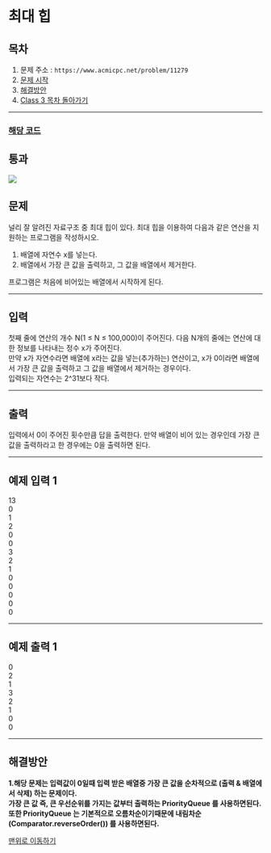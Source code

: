 # 최대 힙

## 목차

1. 문제 주소 : `https://www.acmicpc.net/problem/11279`
2. [문제 시작](#문제)
3. [해결방안](#해결방안)
4. [Class 3 목차 돌아가기](../README.md)
___

### [해당 코드](./최대힙.java)

## 통과

<img src="https://github.com/user-attachments/assets/7ebf3b2f-b0a7-4a9e-affa-b90ef5a2fdef">

## 문제

널리 잘 알려진 자료구조 중 최대 힙이 있다. 최대 힙을 이용하여 다음과 같은 연산을 지원하는 프로그램을 작성하시오.

1. 배열에 자연수 x를 넣는다.
2. 배열에서 가장 큰 값을 출력하고, 그 값을 배열에서 제거한다.

프로그램은 처음에 비어있는 배열에서 시작하게 된다.

___

## 입력

첫째 줄에 연산의 개수 N(1 ≤ N ≤ 100,000)이 주어진다. 다음 N개의 줄에는 연산에 대한 정보를 나타내는 정수 x가 주어진다.<br>
만약 x가 자연수라면 배열에 x라는 값을 넣는(추가하는) 연산이고, x가 0이라면 배열에서 가장 큰 값을 출력하고 그 값을 배열에서 제거하는 경우이다.<br>
입력되는 자연수는 2^31보다 작다.

___

## 출력

입력에서 0이 주어진 횟수만큼 답을 출력한다. 만약 배열이 비어 있는 경우인데 가장 큰 값을 출력하라고 한 경우에는 0을 출력하면 된다.

___

## 예제 입력 1
 
13 <br>
0 <br>
1 <br>
2 <br>
0 <br>
0 <br>
3 <br>
2 <br>
1 <br>
0 <br>
0 <br>
0 <br>
0 <br>
0

---

## 예제 출력 1

0 <br>
2 <br>
1 <br>
3 <br>
2 <br>
1 <br>
0 <br>
0

---

## 해결방안
**1.해당 문제는 입력값이 0일때 입력 받은 배열중 가장 큰 값을 순차적으로 (출력 & 배열에서 삭제) 하는 문제이다.** <br>
**가장 큰 값 즉, 큰 우선순위를 가지는 값부터 출력하는 PriorityQueue 를 사용하면된다.**<br>
**또한 PriorityQueue 는 기본적으로 오름차순이기때문에 내림차순 (Comparator.reverseOrder()) 를 사용하면된다.**

[맨위로 이동하기](#최대-힙)